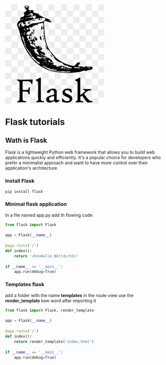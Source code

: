 ![Headder](logo.png)

# Flask tutorials
## Wath is Flask
Flask is a lightweight Python web framework that allows you to build web applications quickly and efficiently. It's a popular choice for developers who prefer a minimalist approach and want to have more control over their application's architecture.
### Install Flask

```
pip install flask
```
### Minimal flask application
In a file named app.py add th flowing code:

```python
from flask import Flask

app = Flask(__name__)

@app.route('/')
def index():
    return '<h1>Hello World</h1>'

if __name__ == '__main__':
    app.run(debug=True)

```
### Templates flask
add a folder with the name __templates__
in the route view use the __render_template__ kew word after importing it
```python
from flask import Flask, render_template

app = Flask(__name__)

@app.route('/')
def index():
    return render_template('index.html')

if __name__ == '__main__':
    app.run(debug=True)

```
